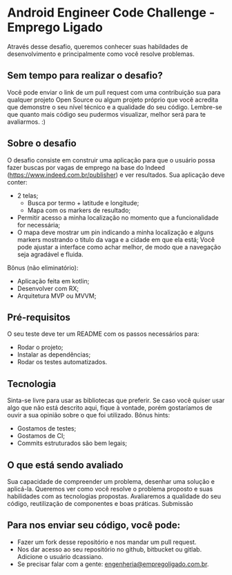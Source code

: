 
# Android Engineer Code Challenge - Emprego Ligado

Através desse desafio, queremos conhecer suas habildades de desenvolvimento e principalmente como você resolve problemas.

## Sem tempo para realizar o desafio?

Você pode enviar o link de um pull request com uma contribuição sua para qualquer projeto Open Source ou algum projeto próprio que você acredita que demonstre o seu nível técnico e a qualidade do seu código. Lembre-se que quanto mais código seu pudermos visualizar, melhor será para te avaliarmos. :)

## Sobre o desafio

O desafio consiste em construir uma aplicação para que o usuário possa fazer buscas por vagas de emprego na base do Indeed (https://www.indeed.com.br/publisher) e ver resultados.
Sua aplicação deve conter:
* 2 telas;
    * Busca por termo + latitude e longitude;
    * Mapa com os markers de resultado;
* Permitir acesso a minha localização no momento que a funcionalidade for necessária;
* O mapa deve mostrar um pin indicando a minha localização e alguns markers mostrando o titulo da vaga e a cidade em que ela está;
Você pode ajustar a interface como achar melhor, de modo que a navegação seja agradável e fluida.

Bônus (não eliminatório):
* Aplicação feita em kotlin;
* Desenvolver com RX;
* Arquitetura MVP ou MVVM;

## Pré-requisitos

O seu teste deve ter um README com os passos necessários para:
* Rodar o projeto;
* Instalar as dependências;
* Rodar os testes automatizados.

## Tecnologia

Sinta-se livre para usar as bibliotecas que preferir. Se caso você quiser usar algo que não está descrito aqui, fique à vontade, porém gostaríamos de ouvir a sua opinião sobre o que foi utilizado.
Bônus hints:

* Gostamos de testes;
* Gostamos de CI;
* Commits estruturados são bem legais;

## O que está sendo avaliado

Sua capacidade de compreender um problema, desenhar uma solução e aplicá-la. Queremos ver como você resolve o problema proposto e suas habilidades com as tecnologias propostas. Avaliaremos a qualidade do seu código, reutilização de componentes e boas práticas.
Submissão

## Para nos enviar seu código, você pode:

* Fazer um fork desse repositório e nos mandar um pull request.
* Nos dar acesso ao seu repositório no github, bitbucket ou gitlab. Adicione o usuário dcassiano.
* Se precisar falar com a gente: engenheria@empregoligado.com.br.

